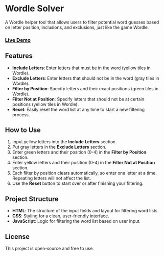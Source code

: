 # Wordle Solver

A Wordle helper tool that allows users to filter potential word guesses based on letter position, inclusions, and exclusions, just like the game Wordle.

### [Live Demo](https://chunkymonkey00.github.io/wordleSolver/)

## Features

- **Include Letters**: Enter letters that must be in the word (yellow tiles in Wordle).
- **Exclude Letters**: Enter letters that should not be in the word (gray tiles in Wordle).
- **Filter by Position**: Specify letters and their exact positions (green tiles in Wordle).
- **Filter Not at Position**: Specify letters that should not be at certain positions (yellow tiles in Wordle).
- **Reset**: Easily reset the word list at any time to start a new filtering process.

## How to Use

1. Input yellow letters into the **Include Letters** section.
2. Put gray letters in the **Exclude Letters** section.
3. Enter green letters and their position (0-4) in the **Filter by Position** section.
4. Enter yellow letters and their position (0-4) in the **Filter Not at Position** section.
5. Each filter by position clears automatically, so enter one letter at a time. Repeating letters will not affect the list.
6. Use the **Reset** button to start over or after finishing your filtering.

## Project Structure

- **HTML**: The structure of the input fields and layout for filtering word lists.
- **CSS**: Styling for a clean, user-friendly interface.
- **JavaScript**: Logic for filtering the word list based on user input.

## License

This project is open-source and free to use.
